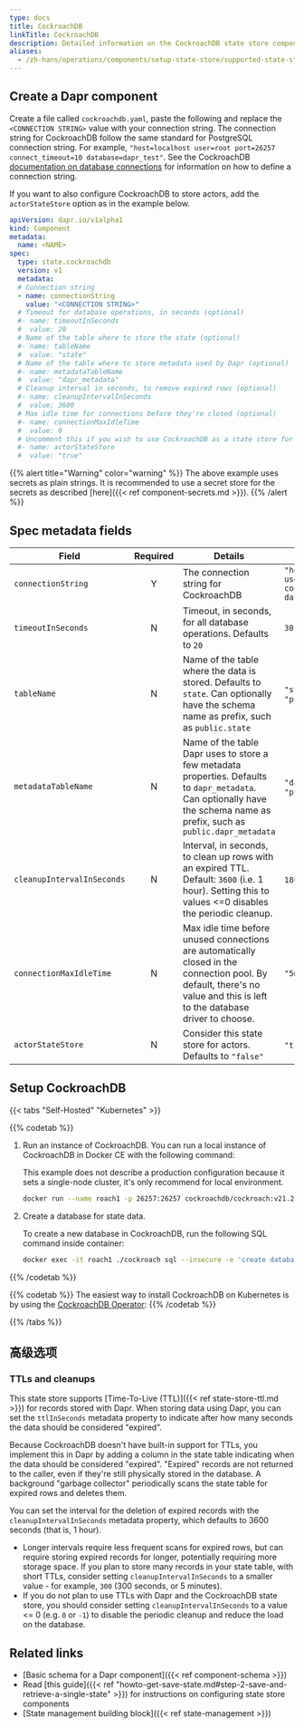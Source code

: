 ```yaml
---
type: docs
title: CockroachDB
linkTitle: CockroachDB
description: Detailed information on the CockroachDB state store component
aliases:
  - /zh-hans/operations/components/setup-state-store/supported-state-stores/setup-cockroachdb/
---
```


## Create a Dapr component

Create a file called `cockroachdb.yaml`, paste the following and replace the `<CONNECTION STRING>` value with your connection string. The connection string for CockroachDB follow the same standard for PostgreSQL connection string. For example, `"host=localhost user=root port=26257 connect_timeout=10 database=dapr_test"`. See the CockroachDB [documentation on database connections](https://www.cockroachlabs.com/docs/stable/connect-to-the-database.html) for information on how to define a connection string.

If you want to also configure CockroachDB to store actors, add the `actorStateStore` option as in the example below.

```yaml
apiVersion: dapr.io/v1alpha1
kind: Component
metadata:
  name: <NAME>
spec:
  type: state.cockroachdb
  version: v1
  metadata:
  # Connection string
  - name: connectionString
    value: "<CONNECTION STRING>"
  # Timeout for database operations, in seconds (optional)
  #- name: timeoutInSeconds
  #  value: 20
  # Name of the table where to store the state (optional)
  #- name: tableName
  #  value: "state"
  # Name of the table where to store metadata used by Dapr (optional)
  #- name: metadataTableName
  #  value: "dapr_metadata"
  # Cleanup interval in seconds, to remove expired rows (optional)
  #- name: cleanupIntervalInSeconds
  #  value: 3600
  # Max idle time for connections before they're closed (optional)
  #- name: connectionMaxIdleTime
  #  value: 0
  # Uncomment this if you wish to use CockroachDB as a state store for actors (optional)
  #- name: actorStateStore
  #  value: "true"
```

{{% alert title="Warning" color="warning" %}}
The above example uses secrets as plain strings. It is recommended to use a secret store for the secrets as described [here]({{< ref component-secrets.md >}}).
{{% /alert %}}

## Spec metadata fields

| Field                      | Required | Details                                                                                                                                                                    | Example                                                                       |
| -------------------------- | :------: | -------------------------------------------------------------------------------------------------------------------------------------------------------------------------- | ----------------------------------------------------------------------------- |
| `connectionString`         |     Y    | The connection string for CockroachDB                                                                                                                                      | `"host=localhost user=root port=26257 connect_timeout=10 database=dapr_test"` |
| `timeoutInSeconds`         |     N    | Timeout, in seconds, for all database operations. Defaults to `20`                                                                                                         | `30`                                                                          |
| `tableName`                |     N    | Name of the table where the data is stored. Defaults to `state`. Can optionally have the schema name as prefix, such as `public.state`                                     | `"state"`, `"public.state"`                                                   |
| `metadataTableName`        |     N    | Name of the table Dapr uses to store a few metadata properties. Defaults to `dapr_metadata`. Can optionally have the schema name as prefix, such as `public.dapr_metadata` | `"dapr_metadata"`, `"public.dapr_metadata"`                                   |
| `cleanupIntervalInSeconds` |     N    | Interval, in seconds, to clean up rows with an expired TTL. Default: `3600` (i.e. 1 hour). Setting this to values <=0 disables the periodic cleanup.    | `1800`, `-1`                                                                  |
| `connectionMaxIdleTime`    |     N    | Max idle time before unused connections are automatically closed in the connection pool. By default, there's no value and this is left to the database driver to choose.   | `"5m"`                                                                        |
| `actorStateStore`          |     N    | Consider this state store for actors. Defaults to `"false"`                                                                                                                | `"true"`, `"false"`                                                           |

## Setup CockroachDB

{{< tabs "Self-Hosted" "Kubernetes" >}}

{{% codetab %}}

1. Run an instance of CockroachDB. You can run a local instance of CockroachDB in Docker CE with the following command:

   This example does not describe a production configuration because it sets a single-node cluster, it's only recommend for local environment.

   ```bash
   docker run --name roach1 -p 26257:26257 cockroachdb/cockroach:v21.2.3 start-single-node --insecure
   ```

2. Create a database for state data.

   To create a new database in CockroachDB, run the following SQL command inside container:

   ```bash
   docker exec -it roach1 ./cockroach sql --insecure -e 'create database dapr_test'
   ```

{{% /codetab %}}

{{% codetab %}}
The easiest way to install CockroachDB on Kubernetes is by using the [CockroachDB Operator](https://github.com/cockroachdb/cockroach-operator):
{{% /codetab %}}

{{% /tabs %}}

## 高级选项

### TTLs and cleanups

This state store supports [Time-To-Live (TTL)]({{< ref state-store-ttl.md >}}) for records stored with Dapr. When storing data using Dapr, you can set the `ttlInSeconds` metadata property to indicate after how many seconds the data should be considered "expired".

Because CockroachDB doesn't have built-in support for TTLs, you implement this in Dapr by adding a column in the state table indicating when the data should be considered "expired". "Expired" records are not returned to the caller, even if they're still physically stored in the database. A background "garbage collector" periodically scans the state table for expired rows and deletes them.

You can set the interval for the deletion of expired records with the `cleanupIntervalInSeconds` metadata property, which defaults to 3600 seconds (that is, 1 hour).

- Longer intervals require less frequent scans for expired rows, but can require storing expired records for longer, potentially requiring more storage space. If you plan to store many records in your state table, with short TTLs, consider setting `cleanupIntervalInSeconds` to a smaller value - for example, `300` (300 seconds, or 5 minutes).
- If you do not plan to use TTLs with Dapr and the CockroachDB state store, you should consider setting `cleanupIntervalInSeconds` to a value <= 0 (e.g. `0` or `-1`) to disable the periodic cleanup and reduce the load on the database.

## Related links

- [Basic schema for a Dapr component]({{< ref component-schema >}})
- Read [this guide]({{< ref "howto-get-save-state.md#step-2-save-and-retrieve-a-single-state" >}}) for instructions on configuring state store components
- [State management building block]({{< ref state-management >}})
